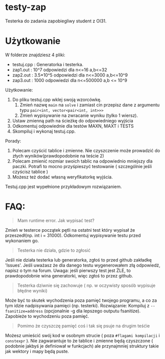 # testy-zap
Testerka do zadania zapobiegliwy student z OI31.

# Użytkowanie
W folderze znajdziesz 4 pliki:
* testuj.cpp : Generatorka i testerka.
* zap1.out : 10^7 odpowiedzi dla n<=16 a,b<=32
* zap2.out : 3.5*10^5 odpowiedzi dla n<=3000 a,b<=10^9
* zap3.out : 1000 odpowiedzi dla n<=500000 a,b <= 10^9

Użytkowanie:
1. Do pliku testuj.cpp wklej swoją wzorcówkę.
    1. Zmień nazwę ``main`` na ``solve`` i zamiast cin przepisz dane z argumentu typu ``pair<int, vector<pair<int, int>>>``
    2. Zmień wypisywanie na zwracanie wyniku (tylko 1 wiersz).
2. Ustaw zmienną path na ścieżkę do odpowiedniego wyjścia
3. Odkomentuj odpowiednie dla testów MAXN, MAXT i TESTS
4. Skompiluj i wykonaj testuj.cpp.

Porady:
1. Polecam czyścić tablice i zmienne. Nie czyszczenie może prowadzić do złych wyników(prawdopodobnie na teście 2)
2. Polecam zmienić rozmiar swoich tablic na odpowiednio mniejszy dla paczki. Potrafi to mocno przyśpieszyć testowanie ( szczególnie jeśli czyścisz tablice )
3. Możesz też dodać własną weryfikatorkę wyjścia. 

Testuj.cpp jest wypełnione przykładowym rozwiązaniem.

# FAQ:
> Mam runtime error. Jak wypisać test? 

Zmień w testerce początek pętli na ostatni test który wypisał że przeszedł(np. int i = 31000). Odkomentuj wypisywanie testu przed wykonaniem go.

> Testerka nie działa, gdzie to zgłosić

Jeśli nie działa testerka lub generatorka, zgłoś to przed github zakładkę 'Issues'. Jeśli uważasz że dla danego testu wygenerowałem złą odpowiedź, napisz o tym na forum. Uwaga: jeśli pierwszy test jest ŹLE, to prawdopodobnie wina generatorki, więc zgłoś to przez github.

> Testerka dziwnie się zachowuje ( np. w oczywisty sposób wypisuje błędne wyniki)

Może być to skutek wychodzenia poza pamięć twojego programu, a co za tym idzie nadpisywania pamięci (np. testerki).
Rozwiązanie: Kompiluj z ``--fsanitize=address`` (opcjonalnie -g dla lepszego outputu fsanitize). Zapobieże to wychodzeniu poza pamięć.

> Pomimo że czyszczę pamięć coś i tak się psuje na drugim teśćie

Możesz umieścić swój kod w osobnym strucie ( poza ``#flagami kompilacji`` i ``constexpr`` ). Nie zagwarantuje to że tablice i zmienne będą czyszczone ( podobnie jakbyś je definiował w funkcjach) ale przynajmniej struktury takie jak wektory i mapy będą puste.
